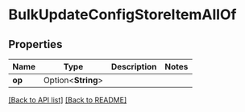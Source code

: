 # BulkUpdateConfigStoreItemAllOf

## Properties

Name | Type | Description | Notes
------------ | ------------- | ------------- | -------------
**op** | Option<**String**> |  | 

[[Back to API list]](../README.md#documentation-for-api-endpoints) [[Back to README]](../README.md)


